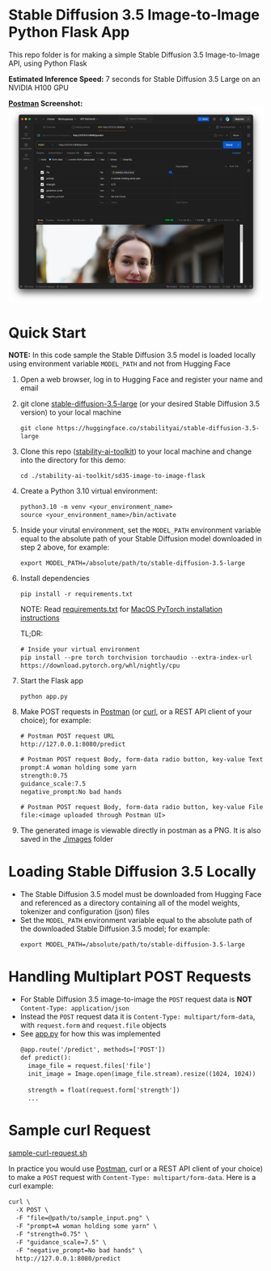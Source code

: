 # Stable Diffusion 3.5 Image-to-Image Python Flask App
This repo folder is for making a simple Stable Diffusion 3.5 Image-to-Image API, using Python Flask

**Estimated Inference Speed:** 7 seconds for Stable Diffusion 3.5 Large on an NVIDIA H100 GPU

**[Postman](https://www.postman.com/downloads/) Screenshot:**
![Postman Screenshot](./images/postman_screenshot.png)

# Quick Start

**NOTE:** In this code sample the Stable Diffusion 3.5 model is loaded locally using environment variable `MODEL_PATH` and not from Hugging Face

1. Open a web browser, log in to Hugging Face and register your name and email
2. git clone [stable-diffusion-3.5-large](https://huggingface.co/stabilityai/stable-diffusion-3.5-large) (or your desired Stable Diffusion 3.5 version) to your local machine
   ```
   git clone https://huggingface.co/stabilityai/stable-diffusion-3.5-large
   ```
3. Clone this repo ([stability-ai-toolkit](../)) to your local machine and change into the directory for this demo:
   ```
   cd ./stability-ai-toolkit/sd35-image-to-image-flask
   ```
4. Create a Python 3.10 virtual environment:
   ```
   python3.10 -m venv <your_environment_name>
   source <your_environment_name>/bin/activate
   ```
5. Inside your virutal environment, set the `MODEL_PATH` environment variable equal to the absolute path of your Stable Diffusion model downloaded in step 2 above, for example:
   ```
   export MODEL_PATH=/absolute/path/to/stable-diffusion-3.5-large
   ```
6. Install dependencies
   ```
   pip install -r requirements.txt
   ```

   NOTE: Read [requirements.txt](./requirements.txt) for
   [MacOS PyTorch installation instructions](https://developer.apple.com/metal/pytorch/)

   TL;DR:
   ```
   # Inside your virtual environment
   pip install --pre torch torchvision torchaudio --extra-index-url https://download.pytorch.org/whl/nightly/cpu
   ```
7. Start the Flask app
   ```
   python app.py
   ```
8. Make POST requests in [Postman](https://www.postman.com/downloads/) (or [curl](./sample-curl-request.sh), or a REST API client of your choice); for example:
   ```
   # Postman POST request URL
   http://127.0.0.1:8080/predict
   ```
   ```
   # Postman POST request Body, form-data radio button, key-value Text
   prompt:A woman holding some yarn
   strength:0.75
   guidance_scale:7.5
   negative_prompt:No bad hands
   ```
   ```
   # Postman POST request Body, form-data radio button, key-value File
   file:<image uploaded through Postman UI>
   ```
9. The generated image is viewable directly in postman as a PNG. It is also saved in the [./images](./images/) folder

# Loading Stable Diffusion 3.5 Locally
* The Stable Diffusion 3.5 model must be downloaded from Hugging Face and referenced as a directory containing all of the model weights, tokenizer and configuration (json) files
* Set the `MODEL_PATH` environment variable equal to the absolute path of the downloaded Stable Diffusion 3.5 model; for example:
  ```
  export MODEL_PATH=/absolute/path/to/stable-diffusion-3.5-large
  ```

# Handling Multiplart POST Requests
* For Stable Diffusion 3.5 image-to-image the `POST` request data is **NOT** `Content-Type: application/json`
* Instead the `POST` request data it is `Content-Type: multipart/form-data`, with `request.form` and `request.file` objects
* See [app.py](./app.py) for how this was implemented
  ```
  @app.route('/predict', methods=['POST'])
  def predict():
    image_file = request.files['file']
    init_image = Image.open(image_file.stream).resize((1024, 1024))

    strength = float(request.form['strength'])
    ...
  ```

# Sample curl Request
[sample-curl-request.sh](./sample-curl-request.sh)

In practice you would use [Postman](https://www.postman.com/downloads/), curl or a REST API client of your choice) to make a `POST` request with `Content-Type: multipart/form-data`. Here is a curl example:
  ```
  curl \
    -X POST \
    -F "file=@path/to/sample_input.png" \
    -F "prompt=A woman holding some yarn" \
    -F "strength=0.75" \
    -F "guidance_scale=7.5" \
    -F "negative_prompt=No bad hands" \
    http://127.0.0.1:8080/predict
  ```